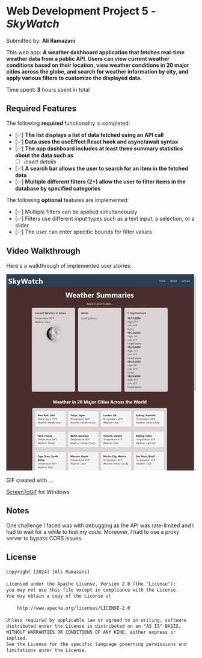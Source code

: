 # Web Development Project 5 - *SkyWatch*

Submitted by: **Ali Ramazani**

This web app: **A weather dashboard application that fetches real-time weather data from a public API. Users can view current weather conditions based on their location, view weather conditions in 20 major cities across the globe, and search for weather information by city, and apply various filters to customize the displayed data.**

Time spent: **3** hours spent in total

## Required Features

The following **required** functionality is completed:

- [✅] **The list displays a list of data fetched using an API call**
- [✅] **Data uses the useEffect React hook and async/await syntax**
- [✅] **The app dashboard includes at least three summary statistics about the data such as**
  - [ ] *insert details*
- [✅] **A search bar allows the user to search for an item in the fetched data**
- [✅] **Multiple different filters (2+) allow the user to filter items in the database by specified categories**

The following **optional** features are implemented:

- [✅] Multiple filters can be applied simultaneously
- [✅] Filters use different input types such as a text input, a selection, or a slider
- [✅] The user can enter specific bounds for filter values


## Video Walkthrough

Here's a walkthrough of implemented user stories:

<img src='skywatch.gif' title='Video Walkthrough' width='' alt='Video Walkthrough' />

<!-- Replace this with whatever GIF tool you used! -->
GIF created with ...  

[ScreenToGif](https://www.screentogif.com/) for Windows

## Notes

One challenge I faced was with debugging as the API was rate-limited and I had to wait for a while to test my code. Moreover, I had to use a proxy server to bypass CORS issues.

## License

    Copyright [2024] [Ali Ramazani]

    Licensed under the Apache License, Version 2.0 (the "License");
    you may not use this file except in compliance with the License.
    You may obtain a copy of the License at

        http://www.apache.org/licenses/LICENSE-2.0

    Unless required by applicable law or agreed to in writing, software
    distributed under the License is distributed on an "AS IS" BASIS,
    WITHOUT WARRANTIES OR CONDITIONS OF ANY KIND, either express or implied.
    See the License for the specific language governing permissions and
    limitations under the License.

